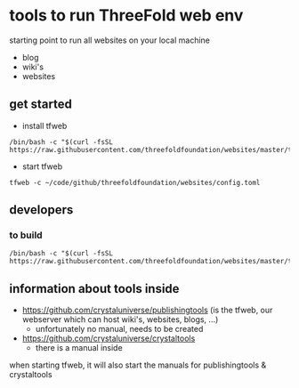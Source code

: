 # tools to run ThreeFold web env

starting point to run all websites on your local machine

- blog
- wiki's
- websites

## get started
 - install tfweb
```
/bin/bash -c "$(curl -fsSL https://raw.githubusercontent.com/threefoldfoundation/websites/master/tools/install.sh)"
```
 - start tfweb 
 ```
tfweb -c ~/code/github/threefoldfoundation/websites/config.toml

```

## developers

### to build

```
/bin/bash -c "$(curl -fsSL https://raw.githubusercontent.com/threefoldfoundation/websites/master/tools/build.sh)"
```

## information about tools inside

- https://github.com/crystaluniverse/publishingtools (is the tfweb, our webserver which can host wiki's, websites, blogs, ...)
   - unfortunately no manual, needs to be created
- https://github.com/crystaluniverse/crystaltools
   - there is a manual inside
   
when starting tfweb, it will also start the manuals for publishingtools & crystaltools



